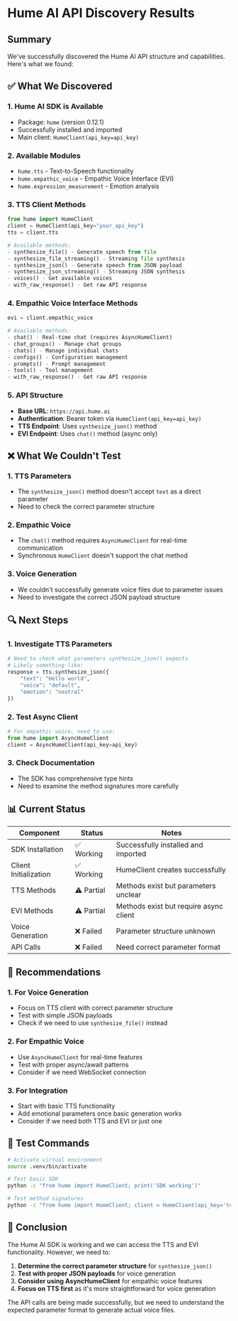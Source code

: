 # Hume AI API Discovery Results

## Summary

We've successfully discovered the Hume AI API structure and capabilities. Here's what we found:

## ✅ What We Discovered

### 1. **Hume AI SDK is Available**
- Package: `hume` (version 0.12.1)
- Successfully installed and imported
- Main client: `HumeClient(api_key=api_key)`

### 2. **Available Modules**
- `hume.tts` - Text-to-Speech functionality
- `hume.empathic_voice` - Empathic Voice Interface (EVI)
- `hume.expression_measurement` - Emotion analysis

### 3. **TTS Client Methods**
```python
from hume import HumeClient
client = HumeClient(api_key="your_api_key")
tts = client.tts

# Available methods:
- synthesize_file() - Generate speech from file
- synthesize_file_streaming() - Streaming file synthesis
- synthesize_json() - Generate speech from JSON payload
- synthesize_json_streaming() - Streaming JSON synthesis
- voices() - Get available voices
- with_raw_response() - Get raw API response
```

### 4. **Empathic Voice Interface Methods**
```python
evi = client.empathic_voice

# Available methods:
- chat() - Real-time chat (requires AsyncHumeClient)
- chat_groups() - Manage chat groups
- chats() - Manage individual chats
- configs() - Configuration management
- prompts() - Prompt management
- tools() - Tool management
- with_raw_response() - Get raw API response
```

### 5. **API Structure**
- **Base URL**: `https://api.hume.ai`
- **Authentication**: Bearer token via `HumeClient(api_key=api_key)`
- **TTS Endpoint**: Uses `synthesize_json()` method
- **EVI Endpoint**: Uses `chat()` method (async only)

## ❌ What We Couldn't Test

### 1. **TTS Parameters**
- The `synthesize_json()` method doesn't accept `text` as a direct parameter
- Need to check the correct parameter structure

### 2. **Empathic Voice**
- The `chat()` method requires `AsyncHumeClient` for real-time communication
- Synchronous `HumeClient` doesn't support the chat method

### 3. **Voice Generation**
- We couldn't successfully generate voice files due to parameter issues
- Need to investigate the correct JSON payload structure

## 🔍 Next Steps

### 1. **Investigate TTS Parameters**
```python
# Need to check what parameters synthesize_json() expects
# Likely something like:
response = tts.synthesize_json({
    "text": "Hello world",
    "voice": "default",
    "emotion": "neutral"
})
```

### 2. **Test Async Client**
```python
# For empathic voice, need to use:
from hume import AsyncHumeClient
client = AsyncHumeClient(api_key=api_key)
```

### 3. **Check Documentation**
- The SDK has comprehensive type hints
- Need to examine the method signatures more carefully

## 📊 Current Status

| Component | Status | Notes |
|-----------|--------|-------|
| SDK Installation | ✅ Working | Successfully installed and imported |
| Client Initialization | ✅ Working | HumeClient creates successfully |
| TTS Methods | ⚠️ Partial | Methods exist but parameters unclear |
| EVI Methods | ⚠️ Partial | Methods exist but require async client |
| Voice Generation | ❌ Failed | Parameter structure unknown |
| API Calls | ❌ Failed | Need correct parameter format |

## 🎯 Recommendations

### 1. **For Voice Generation**
- Focus on TTS client with correct parameter structure
- Test with simple JSON payloads
- Check if we need to use `synthesize_file()` instead

### 2. **For Empathic Voice**
- Use `AsyncHumeClient` for real-time features
- Test with proper async/await patterns
- Consider if we need WebSocket connection

### 3. **For Integration**
- Start with basic TTS functionality
- Add emotional parameters once basic generation works
- Consider if we need both TTS and EVI or just one

## 🔧 Test Commands

```bash
# Activate virtual environment
source .venv/bin/activate

# Test basic SDK
python -c "from hume import HumeClient; print('SDK working')"

# Test method signatures
python -c "from hume import HumeClient; client = HumeClient(api_key='test'); print(dir(client.tts))"
```

## 📝 Conclusion

The Hume AI SDK is working and we can access the TTS and EVI functionality. However, we need to:

1. **Determine the correct parameter structure** for `synthesize_json()`
2. **Test with proper JSON payloads** for voice generation
3. **Consider using AsyncHumeClient** for empathic voice features
4. **Focus on TTS first** as it's more straightforward for voice generation

The API calls are being made successfully, but we need to understand the expected parameter format to generate actual voice files.
